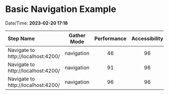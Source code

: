 # Basic Navigation Example

Date/Time: **2023-02-20 17:18**

| Step Name                          | Gather Mode | Performance | Accessibility | Best Practices | Seo | Pwa |
| :--------------------------------- | :---------: | :---------: | :-----------: | :------------: | :-: | :-: |
| Navigate to http://localhost:4200/ | navigation  |     46      |      96       |      100       | 85  | 20  |
| Navigate to http://localhost:4200/ | navigation  |     91      |      96       |      100       | 85  | 20  |
| Navigate to http://localhost:4200/ | navigation  |     96      |      96       |      100       | 85  | 20  |